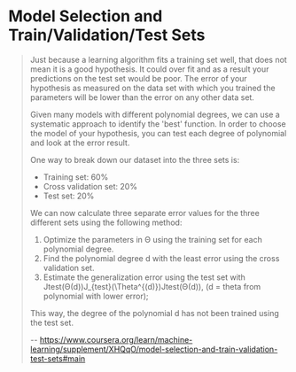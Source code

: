 # Model Selection and Train/Validation/Test Sets
> 
> Just because a learning algorithm fits a training set well, that does not mean it is a good hypothesis. It could over fit and as a result your predictions on the test set would be poor. The error of your hypothesis as measured on the data set with which you trained the parameters will be lower than the error on any other data set.
> 
> Given many models with different polynomial degrees, we can use a systematic approach to identify the 'best' function. In order to choose the model of your hypothesis, you can test each degree of polynomial and look at the error result.
> 
> One way to break down our dataset into the three sets is:
> 
> *   Training set: 60%
> *   Cross validation set: 20%
> *   Test set: 20%
> 
> We can now calculate three separate error values for the three different sets using the following method:
> 
> 1.  Optimize the parameters in Θ using the training set for each polynomial degree.
> 2.  Find the polynomial degree d with the least error using the cross validation set.
> 3.  Estimate the generalization error using the test set with Jtest(Θ(d))J_{test}(\Theta^{(d)})Jtest​(Θ(d)), (d = theta from polynomial with lower error);
> 
> This way, the degree of the polynomial d has not been trained using the test set.
>
> -- https://www.coursera.org/learn/machine-learning/supplement/XHQqO/model-selection-and-train-validation-test-sets#main
